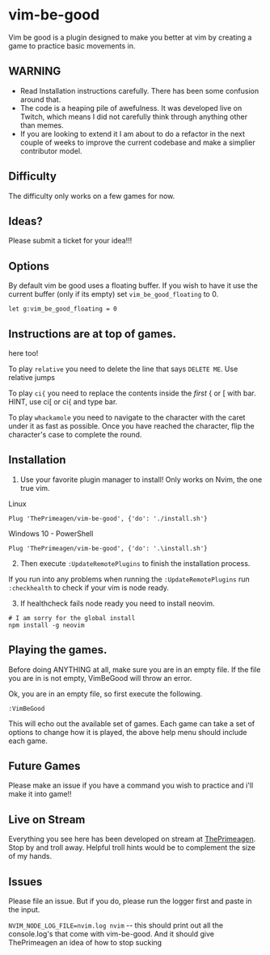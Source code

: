 # vim-be-good
Vim be good is a plugin designed to make you better at vim by creating a game
to practice basic movements in.

## WARNING
* Read Installation instructions carefully.  There has been some confusion
  around that.
* The code is a heaping pile of awefulness.  It was developed live on Twitch,
  which means I did not carefully think through anything other than memes.
* If you are looking to extend it I am about to do a refactor in the next
  couple of weeks to improve the current codebase and make a simplier
  contributor model.

## Difficulty
The difficulty only works on a few games for now.

## Ideas?
Please submit a ticket for your idea!!!

## Options

By default vim be good uses a floating buffer.  If you wish to have it use the
current buffer (only if its empty) set `vim_be_good_floating` to 0.

`let g:vim_be_good_floating = 0`

## Instructions are at top of games.
here too!

To play `relative` you need to delete the line that
says `DELETE ME`.  Use relative jumps

To play `ci{` you need to replace the contents
inside the _first_ { or [ with bar.  HINT, use ci[
or ci{ and type bar.

To play `whackamole` you need to navigate to the character with the caret under
it as fast as possible. Once you have reached the character, flip the
character's case to complete the round.

## Installation

1. Use your favorite plugin manager to install!  Only works on Nvim, the one true
vim.
 
Linux
```viml
Plug 'ThePrimeagen/vim-be-good', {'do': './install.sh'}
```

Windows 10 - PowerShell
```viml
Plug 'ThePrimeagen/vim-be-good', {'do': '.\install.sh'}
```

2. Then execute `:UpdateRemotePlugins` to finish the installation process.

If you run into any problems when running the `:UpdateRemotePlugins` run `:checkhealth` to check if your vim is node ready.

3. If healthcheck fails node ready you need to install neovim.
```
# I am sorry for the global install
npm install -g neovim
```

## Playing the games.
Before doing ANYTHING at all, make sure you are in an empty file.  If the file
you are in is not empty, VimBeGood will throw an error.

Ok, you are in an empty file, so first execute the following.

```viml
:VimBeGood
```

This will echo out the available set of games.  Each game can take a set of
options to change how it is played, the above help menu should include each game.

## Future Games
Please make an issue if you have a command you wish to practice and i'll make
it into game!!

## Live on Stream
Everything you see here has been developed on stream at [ThePrimeagen](https://twitch.tv/ThePrimeagen).
Stop by and troll away.  Helpful troll hints would be to complement the size of my hands.

## Issues
Please file an issue.  But if you do, please run the logger first and paste in
the input.

`NVIM_NODE_LOG_FILE=nvim.log nvim` -- this should print out all the
console.log's that come with vim-be-good.  And it should give ThePrimeagen an
idea of how to stop sucking
